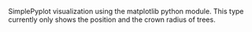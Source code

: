 

SimplePyplot visualization using the matplotlib python module. This type currently only shows the position and the crown radius of trees.


